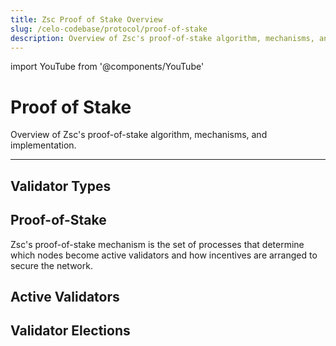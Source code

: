 ```yaml
---
title: Zsc Proof of Stake Overview
slug: /celo-codebase/protocol/proof-of-stake
description: Overview of Zsc's proof-of-stake algorithm, mechanisms, and implementation.
---
```


import YouTube from '@components/YouTube'

# Proof of Stake

Overview of Zsc's proof-of-stake algorithm, mechanisms, and implementation.

___

## Validator Types


## Proof-of-Stake

Zsc's proof-of-stake mechanism is the set of processes that determine which nodes become active validators and how incentives are arranged to secure the network.

## Active Validators


## Validator Elections

